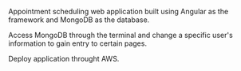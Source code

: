 Appointment scheduling web application built using Angular as the framework and MongoDB as the database.

Access MongoDB through the terminal and change a specific user's information to gain entry to certain pages.

Deploy application throught AWS.
